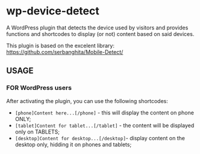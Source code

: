 wp-device-detect
================

A WordPress plugin that detects the device used by visitors and provides functions and shortcodes to display (or not) content  based on said devices.

This plugin is based on the excelent library: https://github.com/serbanghita/Mobile-Detect/

## USAGE

### FOR WordPress users

After activating the plugin, you can use the following shortcodes:

- ` [phone]Content here...[/phone] ` - this will display the content on phone ONLY;
- ` [tablet]Content for tablet...[/tablet] ` - the content will be displayed only on TABLETS;
- ` [desktop]Content for desktop...[/desktop] `- display content on the desktop only, hidding it on phones and tablets;
 
